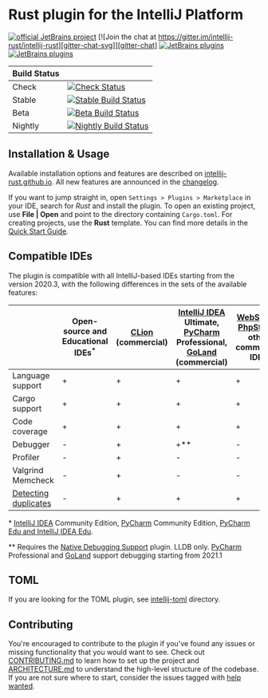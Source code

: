 # Rust plugin for the IntelliJ Platform

[![official JetBrains project](https://jb.gg/badges/official.svg)](https://confluence.jetbrains.com/display/ALL/JetBrains+on+GitHub)
[![Join the chat at https://gitter.im/intellij-rust/intellij-rust][gitter-chat-svg]][gitter-chat]
[![JetBrains plugins][plugin-version-svg]][plugin-repo]
[![JetBrains plugins][plugin-downloads-svg]][plugin-repo]

| Build Status |                                                                              |
|--------------|------------------------------------------------------------------------------|
| Check        | [![Check Status][check-status-svg]][check-status]                            |
| Stable       | [![Stable Build Status][stable-build-status-svg]][stable-build-status]       |
| Beta         | [![Beta Build Status][beta-build-status-svg]][beta-build-status]             |
| Nightly      | [![Nightly Build Status][nightly-build-status-svg]][nightly-build-status]    |

## Installation & Usage

Available installation options and features are described on [intellij-rust.github.io]. All new features are announced
in the [changelog](https://intellij-rust.github.io/thisweek/).

If you want to jump straight in, open `Settings > Plugins > Marketplace` in your IDE, search for _Rust_ and install the
plugin. To open an existing project, use **File | Open** and point to the directory containing `Cargo.toml`. For
creating projects, use the **Rust** template. You can find more details in
the [Quick Start Guide](https://intellij-rust.github.io/docs/quick-start.html).

## Compatible IDEs

The plugin is compatible with all IntelliJ-based IDEs starting from the version 2020.3, with the following differences
in the sets of the available features:

|                        | Open-source and Educational IDEs<sup>*</sup> | [CLion] (commercial) | [IntelliJ IDEA] Ultimate, [PyCharm] Professional, [GoLand] (commercial) | [WebStorm], [PhpStorm], other commercial IDEs |
|------------------------|---|---|---|---|
| Language support       | + | + | + | + |
| Cargo support          | + | + | + | + |
| Code coverage          | + | + | + | + |
| Debugger               | - | + | +** | - |
| Profiler               | - | + | - | - |
| Valgrind Memcheck      | - | + | - | - |
| [Detecting duplicates] | - | + | + | + |

\* [IntelliJ IDEA] Community Edition, [PyCharm] Community Edition, [PyCharm Edu and IntelliJ IDEA Edu].

\** Requires the
[Native Debugging Support](https://plugins.jetbrains.com/plugin/12775-native-debugging-support) plugin. LLDB
only. [PyCharm] Professional and [GoLand] support debugging starting from 2021.1

## TOML

If you are looking for the TOML plugin, see [intellij-toml] directory.

## Contributing

You're encouraged to contribute to the plugin if you've found any issues or missing functionality that you would want to
see. Check out
[CONTRIBUTING.md] to learn how to set up the project and [ARCHITECTURE.md] to understand the high-level structure of the
codebase. If you are not sure where to start, consider the issues tagged with [help wanted].

[intellij-rust.github.io]: https://intellij-rust.github.io/

[website]: https://intellij-rust.github.io/docs/faq.html

[help wanted]: https://github.com/intellij-rust/intellij-rust/labels/help%20wanted

[CONTRIBUTING.md]: CONTRIBUTING.md

[ARCHITECTURE.md]: ARCHITECTURE.md

[intellij-toml]: intellij-toml/

<!-- Badges -->

[gitter-chat]: https://gitter.im/intellij-rust/intellij-rust

[gitter-chat-svg]: https://badges.gitter.im/Join%20Chat.svg

[plugin-repo]: https://plugins.jetbrains.com/plugin/8182-rust

[plugin-version-svg]: https://img.shields.io/jetbrains/plugin/v/8182-rust.svg

[plugin-downloads-svg]: https://img.shields.io/jetbrains/plugin/d/8182-rust.svg

[check-status]: https://github.com/intellij-rust/intellij-rust/actions?query=workflow%3Acheck+event%3Apush+branch%3Amaster

[check-status-svg]: https://github.com/intellij-rust/intellij-rust/workflows/check/badge.svg?branch=master&event=push

[stable-build-status]: https://github.com/intellij-rust/intellij-rust/actions?query=workflow%3A%22rust+release%22+event%3Arepository_dispatch

[stable-build-status-svg]: https://github.com/intellij-rust/intellij-rust/workflows/rust%20release/badge.svg?event=repository_dispatch

[beta-build-status]: https://github.com/intellij-rust/intellij-rust/actions?query=workflow%3A%22rust+release%22+event%3Aschedule

[beta-build-status-svg]: https://github.com/intellij-rust/intellij-rust/workflows/rust%20release/badge.svg?event=schedule

[nightly-build-status]: https://github.com/intellij-rust/intellij-rust/actions?query=workflow%3A%22rust+nightly%22

[nightly-build-status-svg]: https://github.com/intellij-rust/intellij-rust/workflows/rust%20nightly/badge.svg


[IntelliJ IDEA]: https://www.jetbrains.com/idea/

[CLion]: https://www.jetbrains.com/clion/

[PyCharm]: https://www.jetbrains.com/pycharm/

[GoLand]: https://www.jetbrains.com/go/

[WebStorm]: https://www.jetbrains.com/webstorm/

[PhpStorm]: https://www.jetbrains.com/phpstorm/

[PyCharm Edu and IntelliJ IDEA Edu]: https://www.jetbrains.com/education

[Detecting duplicates]: https://www.jetbrains.com/help/idea/analyzing-duplicates.html
